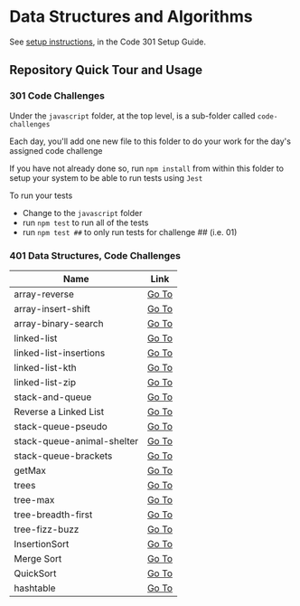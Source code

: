 # Data Structures and Algorithms

See [setup instructions](https://codefellows.github.io/setup-guide/code-301/3-code-challenges), in the Code 301 Setup Guide.

## Repository Quick Tour and Usage

### 301 Code Challenges

Under the `javascript` folder, at the top level, is a sub-folder called `code-challenges`

Each day, you'll add one new file to this folder to do your work for the day's assigned code challenge

If you have not already done so, run `npm install` from within this folder to setup your system to be able to run tests using `Jest`

To run your tests

- Change to the `javascript` folder
- run `npm test` to run all of the tests
- run `npm test ##` to only run tests for challenge ## (i.e. 01)

### 401 Data Structures, Code Challenges


Name | Link 
-----| -----
array-reverse         | [Go To](https://emadidris.github.io/data-structures-and-algorithms/401/array-reverse)
array-insert-shift    | [Go To](https://emadidris.github.io/data-structures-and-algorithms/401/array-insert-shift) 
array-binary-search   | [Go To](https://emadidris.github.io/data-structures-and-algorithms/401/array-binary-search)
linked-list           | [Go To](https://emadidris.github.io/data-structures-and-algorithms/401/linked-list)
linked-list-insertions| [Go To](https://emadidris.github.io/data-structures-and-algorithms/401/linked-list-insertions)
linked-list-kth       | [Go To](https://emadidris.github.io/data-structures-and-algorithms/401/linked-list-kth)
linked-list-zip       | [Go To](https://emadidris.github.io/data-structures-and-algorithms/401/linked-list-zip)
stack-and-queue       | [Go To](https://emadidris.github.io/data-structures-and-algorithms/401/stack-and-queue)
Reverse a Linked List | [Go To](https://emadidris.github.io/data-structures-and-algorithms/401/RLL)
stack-queue-pseudo    | [Go To](https://emadidris.github.io/data-structures-and-algorithms/401/stack-queue-pseudo)
stack-queue-animal-shelter | [Go To](https://emadidris.github.io/data-structures-and-algorithms/401/stack-queue-animal-shelter)
stack-queue-brackets | [Go To](https://emadidris.github.io/data-structures-and-algorithms/401/stack-queue-brackets)
getMax | [Go To](https://emadidris.github.io/data-structures-and-algorithms/401/getMax)
trees  | [Go To](https://emadidris.github.io/data-structures-and-algorithms/401/trees)
tree-max  | [Go To](https://emadidris.github.io/data-structures-and-algorithms/401/tree-max)
tree-breadth-first | [Go To](https://emadidris.github.io/data-structures-and-algorithms/401/tree-breadth-first)
tree-fizz-buzz | [Go To](https://emadidris.github.io/data-structures-and-algorithms/401/tree-fizz-buzz)
InsertionSort | [Go To](https://emadidris.github.io/data-structures-and-algorithms/401/InsertionSort)
Merge Sort | [Go To](https://emadidris.github.io/data-structures-and-algorithms/401/mergeSort)
QuickSort | [Go To](https://emadidris.github.io/data-structures-and-algorithms/401/QuickSort)
hashtable | [Go To](https://emadidris.github.io/data-structures-and-algorithms/401/hashtable)





